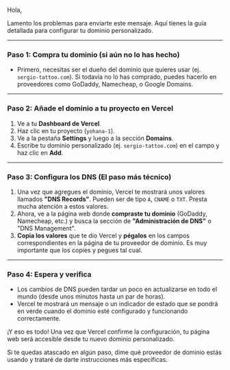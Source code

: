 Hola,

Lamento los problemas para enviarte este mensaje. Aquí tienes la guía detallada para configurar tu dominio personalizado.

---

### **Paso 1: Compra tu dominio (si aún no lo has hecho)**

*   Primero, necesitas ser el dueño del dominio que quieres usar (ej. `sergio-tattoo.com`). Si todavía no lo has comprado, puedes hacerlo en proveedores como GoDaddy, Namecheap, o Google Domains.

---

### **Paso 2: Añade el dominio a tu proyecto en Vercel**

1.  Ve a tu **Dashboard de Vercel**.
2.  Haz clic en tu proyecto (`yohana-1`).
3.  Ve a la pestaña **Settings** y luego a la sección **Domains**.
4.  Escribe tu dominio personalizado (ej. `sergio-tattoo.com`) en el campo y haz clic en **Add**.

---

### **Paso 3: Configura los DNS (El paso más técnico)**

1.  Una vez que agregues el dominio, Vercel te mostrará unos valores llamados **"DNS Records"**. Pueden ser de tipo `A`, `CNAME` o `TXT`. Presta mucha atención a estos valores.
2.  Ahora, ve a la página web donde **compraste tu dominio** (GoDaddy, Namecheap, etc.) y busca la sección de **"Administración de DNS"** o "DNS Management".
3.  **Copia los valores** que te dio Vercel y **pégalos** en los campos correspondientes en la página de tu proveedor de dominio. Es muy importante que los copies y pegues tal cual.

---

### **Paso 4: Espera y verifica**

*   Los cambios de DNS pueden tardar un poco en actualizarse en todo el mundo (desde unos minutos hasta un par de horas).
*   Vercel te mostrará un mensaje o un indicador de estado que se pondrá en verde cuando el dominio esté configurado y funcionando correctamente.

¡Y eso es todo! Una vez que Vercel confirme la configuración, tu página web será accesible desde tu nuevo dominio personalizado.

Si te quedas atascado en algún paso, dime qué proveedor de dominio estás usando y trataré de darte instrucciones más específicas.